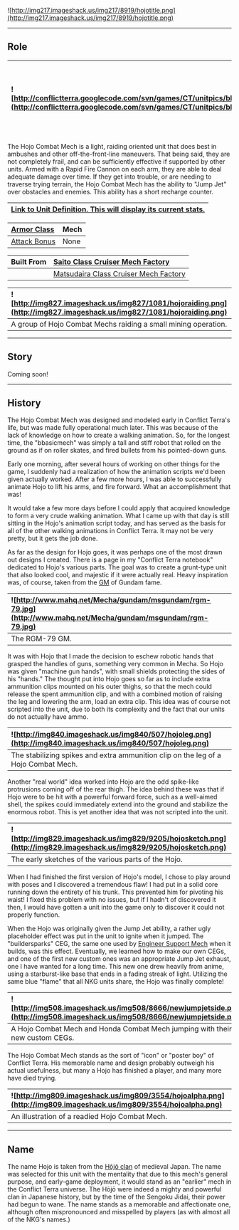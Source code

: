 ![http://img217.imageshack.us/img217/8919/hojotitle.png](http://img217.imageshack.us/img217/8919/hojotitle.png)


---


## Role ##

|![http://conflictterra.googlecode.com/svn/games/CT/unitpics/bbasicmech.png](http://conflictterra.googlecode.com/svn/games/CT/unitpics/bbasicmech.png)|Light, fast, rapid fire SM.  Built for skirmishing as opposed to holding the line.|
|:----------------------------------------------------------------------------------------------------------------------------------------------------|:---------------------------------------------------------------------------------|

The Hojo Combat Mech is a light, raiding oriented unit that does best in ambushes and other off-the-front-line maneuvers.  That being said, they are not completely frail, and can be sufficiently effective if supported by other units.  Armed with a Rapid Fire Cannon on each arm, they are able to deal adequate damage over time.  If they get into trouble, or are needing to traverse trying terrain, the Hojo Combat Mech has the ability to "Jump Jet" over obstacles and enemies.  This ability has a short recharge counter.

|[Link to Unit Definition.  This will display its current stats.](http://code.google.com/p/conflictterra/source/browse/games/CT/units/bbasicmech.lua)|
|:---------------------------------------------------------------------------------------------------------------------------------------------------|

|[Armor Class](http://code.google.com/p/conflictterra/wiki/ArmorSystem)|Mech|
|:---------------------------------------------------------------------|:---|
|[Attack Bonus](http://code.google.com/p/conflictterra/wiki/ArmorSystem)|None|

|Built From|[Saito Class Cruiser Mech Factory](http://code.google.com/p/conflictterra/wiki/NKGSaitoClassCruiser)|
|:---------|:---------------------------------------------------------------------------------------------------|
|  |[Matsudaira Class Cruiser Mech Factory](http://code.google.com/p/conflictterra/wiki/NKGMatsudairaClassCruiser)|

|![http://img827.imageshack.us/img827/1081/hojoraiding.png](http://img827.imageshack.us/img827/1081/hojoraiding.png)|
|:------------------------------------------------------------------------------------------------------------------|
|A group of Hojo Combat Mechs raiding a small mining operation.|


---


## Story ##
Coming soon!


---


## History ##
The Hojo Combat Mech was designed and modeled early in Conflict Terra's life, but was made fully operational much later.  This was because of the lack of knowledge on how to create a walking animation.  So, for the longest time, the "bbasicmech" was simply a tall and stiff robot that rolled on the ground as if on roller skates, and fired bullets from his pointed-down guns.

Early one morning, after several hours of working on other things for the game, I suddenly had a realization of how the animation scripts we'd been given actually worked.  After a few more hours, I was able to successfully animate Hojo to lift his arms, and fire forward.  What an accomplishment that was!

It would take a few more days before I could apply that acquired knowledge to form a very crude walking animation.  What I came up with that day is still sitting in the Hojo's animation script today, and has served as the basis for all of the other walking animations in Conflict Terra.  It may not be very pretty, but it gets the job done.

As far as the design for Hojo goes, it was perhaps one of the most drawn out designs I created.  There is a page in my "Conflict Terra notebook" dedicated to Hojo's various parts.  The goal was to create a grunt-type unit that also looked cool, and majestic if it were actually real.  Heavy inspiration was, of course, taken from the [GM](http://en.wikipedia.org/wiki/RGM-79_GM) of Gundam fame.

|![http://www.mahq.net/Mecha/gundam/msgundam/rgm-79.jpg](http://www.mahq.net/Mecha/gundam/msgundam/rgm-79.jpg)|
|:------------------------------------------------------------------------------------------------------------|
|The RGM-79 GM.|

It was with Hojo that I made the decision to eschew robotic hands that grasped the handles of guns, something very common in Mecha.  So Hojo was given "machine gun hands", with small shields protecting the sides of his "hands."  The thought put into Hojo goes so far as to include extra ammunition clips mounted on his outer thighs, so that the mech could release the spent ammunition clip, and with a combined motion of raising the leg and lowering the arm, load an extra clip.  This idea was of course not scripted into the unit, due to both its complexity and the fact that our units do not actually have ammo.

|![http://img840.imageshack.us/img840/507/hojoleg.png](http://img840.imageshack.us/img840/507/hojoleg.png)|
|:--------------------------------------------------------------------------------------------------------|
|The stabilizing spikes and extra ammunition clip on the leg of a Hojo Combat Mech.|

Another "real world" idea worked into Hojo are the odd spike-like protrusions coming off of the rear thigh.  The idea behind these was that if Hojo were to be hit with a powerful forward force, such as a well-aimed shell, the spikes could immediately extend into the ground and stabilize the enormous robot.  This is yet another idea that was not scripted into the unit.

|![http://img829.imageshack.us/img829/9205/hojosketch.png](http://img829.imageshack.us/img829/9205/hojosketch.png)|
|:----------------------------------------------------------------------------------------------------------------|
|The early sketches of the various parts of the Hojo.|

When I had finished the first version of Hojo's model, I chose to play around with poses and I discovered a tremendous flaw!  I had put in a solid core running down the entirety of his trunk.  This prevented him for pivoting his waist!  I fixed this problem with no issues, but if I hadn't of discovered it then, I would have gotten a unit into the game only to discover it could not properly function.

When the Hojo was originally given the Jump Jet ability, a rather ugly placeholder effect was put in the unit to ignite when it jumped.  The "buildersparks" CEG, the same one used by [Engineer Support Mech](http://code.google.com/p/conflictterra/wiki/NKGEngineerSupportMech) when it builds, was this effect.  Eventually, we learned how to make our own CEGs, and one of the first new custom ones was an appropriate Jump Jet exhaust, one I have wanted for a long time.  This new one drew heavily from anime, using a starburst-like base that ends in a fading streak of light.  Utilizing the same blue "flame" that all NKG units share, the Hojo was finally complete!

|![http://img508.imageshack.us/img508/8666/newjumpjetside.png](http://img508.imageshack.us/img508/8666/newjumpjetside.png)|
|:------------------------------------------------------------------------------------------------------------------------|
|A Hojo Combat Mech and Honda Combat Mech jumping with their new custom CEGs.|

The Hojo Combat Mech stands as the sort of "icon" or "poster boy" of Conflict Terra.  His memorable name and design probably outweigh his actual usefulness, but many a Hojo has finished a player, and many more have died trying.

|![http://img809.imageshack.us/img809/3554/hojoalpha.png](http://img809.imageshack.us/img809/3554/hojoalpha.png)|
|:--------------------------------------------------------------------------------------------------------------|
|An illustration of a readied Hojo Combat Mech.|


---


## Name ##
The name Hojo is taken from the [Hōjō clan](http://en.wikipedia.org/wiki/Late_Hōjō_clan) of medieval Japan.  The name was selected for this unit with the mentality that due to this mech's general purpose, and early-game deployment, it would stand as an "earlier" mech in the Conflict Terra universe.  The Hōjō were indeed a mighty and powerful clan in Japanese history, but by the time of the Sengoku Jidai, their power had begun to wane.  The name stands as a memorable and affectionate one, although often mispronounced and misspelled by players (as with almost all of the NKG's names.)